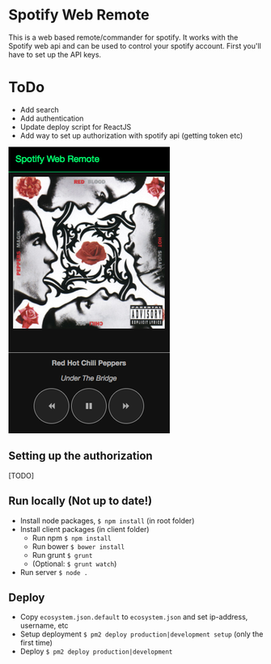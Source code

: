 # Spotify Web Remote
This is a web based remote/commander for spotify. It works with the Spotify web api and can be used to control your spotify account. First you'll have to set up the API keys.

# ToDo
- Add search
- Add authentication
- Update deploy script for ReactJS
- Add way to set up authorization with spotify api (getting token etc)

![Screenshot](/example.png?raw=true "Screen shot")

## Setting up the authorization
[TODO]

## Run locally (Not up to date!)
- Install node packages, `$ npm install` (in root folder)
- Install client packages (in client folder)
  - Run npm `$ npm install`
  - Run bower `$ bower install`
  - Run grunt `$ grunt`
  - (Optional: `$ grunt watch`)
- Run server `$ node .`

## Deploy
- Copy `ecosystem.json.default` to `ecosystem.json` and set ip-address, username, etc
- Setup deployment `$ pm2 deploy production|development setup` (only the first time)
- Deploy `$ pm2 deploy production|development`